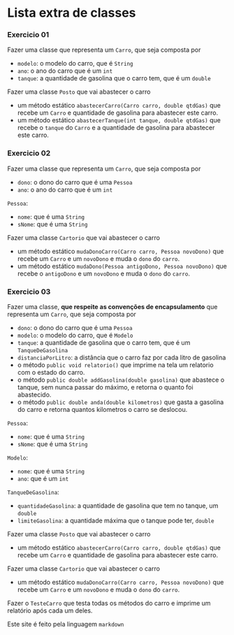 # Lista extra de classes

### Exercicio 01

Fazer uma classe que representa um `Carro`, que seja composta por
* `modelo`: o modelo do carro, que é `String`
* `ano`: o ano do carro que é um `int`
* `tanque`: a quantidade de gasolina que o carro tem, que é um `double`

Fazer uma classe `Posto` que vai abastecer o carro
* um método estático `abastecerCarro(Carro carro, double qtdGas)` que recebe um `Carro` e quantidade de gasolina para abastecer este carro.
* um método estático `abastecerTanque(int tanque, double qtdGas)` que recebe o `tanque` do `Carro` e a quantidade de gasolina para abastecer este carro.

### Exercicio 02

Fazer uma classe que representa um `Carro`, que seja composta por
* `dono`: o dono do carro que é uma `Pessoa`
* `ano`: o ano do carro que é um `int`

`Pessoa`:
* `nome`: que é uma `String`
* `sNome`: que é uma `String`

Fazer uma classe `Cartorio` que vai abastecer o carro
* um método estático `mudaDonoCarro(Carro carro, Pessoa novoDono)` que recebe um `Carro` e um `novoDono` e muda o `dono` do `carro`.
* um método estático `mudaDono(Pessoa antigoDono, Pessoa novoDono)` que recebe o `antigoDono` e um `novoDono` e muda o `dono` do `carro`.

### Exercicio 03

Fazer uma classe, **que respeite as convenções de encapsulamento** que representa um `Carro`, que seja composta por
* `dono`: o dono do carro que é uma `Pessoa`
* `modelo`: o modelo do carro, que é `Modelo`
* `tanque`: a quantidade de gasolina que o carro tem, que é um `TanqueDeGasolina`
* `distanciaPorLitro`: a distância que o carro faz por cada litro de gasolina
* o método `public void relatorio()` que imprime na tela um relatorio com o estado do carro.
* o método `public double addGasolina(double gasolina)` que abastece o tanque, sem nunca passar do máximo, e retorna o quanto foi abastecido.
* o método `public double anda(double kilometros)` que gasta a gasolina do carro e retorna quantos kilometros o carro se deslocou.

`Pessoa`:
* `nome`: que é uma `String`
* `sNome`: que é uma `String`

`Modelo`:
* `nome`: que é uma `String`
* `ano`: que é um `int`

`TanqueDeGasolina`:
* `quantidadeGasolina`: a quantidade de gasolina que tem no tanque, um `double`
* `limiteGasolina`: a quantidade máxima que o tanque pode ter, `double`

Fazer uma classe `Posto` que vai abastecer o carro
* um método estático `abastecerCarro(Carro carro, double qtdGas)` que recebe um `Carro` e quantidade de gasolina para abastecer este carro.

Fazer uma classe `Cartorio` que vai abastecer o carro
* um método estático `mudaDonoCarro(Carro carro, Pessoa novoDono)` que recebe um `Carro` e um `novoDono` e muda o `dono` do `carro`.

Fazer o `TesteCarro` que testa todas os métodos do carro e imprime um relatório após cada um deles.

Este site é feito pela linguagem `markdown`
